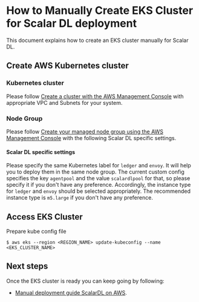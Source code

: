 # How to Manually Create EKS Cluster for Scalar DL deployment

This document explains how to create an EKS cluster manually for Scalar DL.

## Create AWS Kubernetes cluster

### Kubernetes cluster

Please follow [Create a cluster with the AWS Management Console](https://docs.aws.amazon.com/eks/latest/userguide/create-cluster.html) with appropriate VPC and Subnets for your system.

### Node Group

Please follow [Create your managed node group using the AWS Management Console](https://docs.aws.amazon.com/eks/latest/userguide/create-managed-node-group.html) with the following Scalar DL specific settings.

#### Scalar DL specific settings
Please specify the same Kubernetes label for `ledger` and `envoy`. It will help you to deploy them in the same node group. The current custom config specifies the key `agentpool` and the value `scalardlpool` for that, so please specify it if you don't have any preference.
Accordingly, the instance type for `ledger` and `envoy` should be selected appropriately. The recommended instance type is `m5.large` if you don't have any preference.

## Access EKS Cluster

Prepare kube config file
```
$ aws eks --region <REGION_NAME> update-kubeconfig --name <EKS_CLUSTER_NAME>
```

## Next steps

Once the EKS cluster is ready you can keep going by following:

- [Manual deployment guide ScalarDL on AWS](ManualDeploymentGuideScalarDLOnAWS.md).